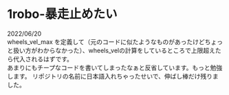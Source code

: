 # 1robo-暴走止めたい
2022/06/20  
wheels_vel_max を定義して（元のコードに似たようなものがあったけどちょっと扱い方がわからなかった）、wheels_velの計算をしているところで上限超えたら代入されるはずです。  
あまりにもチープなコードを書いてしまったなぁと反省しています。もっと勉強します。
リポジトリの名前に日本語入れちゃったせいで、伸ばし棒だけ残りました。
